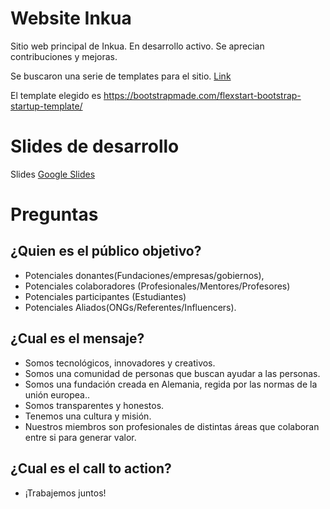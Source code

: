 # Website Inkua
Sitio web principal de Inkua. En desarrollo activo. Se aprecian contribuciones y mejoras. 

Se buscaron una serie de templates para el sitio. [Link](templates.md)

El template elegido es https://bootstrapmade.com/flexstart-bootstrap-startup-template/

# Slides de desarrollo
Slides [Google Slides](https://docs.google.com/presentation/d/1cEnodYumcF0q0fm9e7V1B6sZIS53u3Z7EYsKsigGEyM/edit#slide=id.g119e97526fe_0_56)

# Preguntas
## ¿Quien es el público objetivo? 
- Potenciales donantes(Fundaciones/empresas/gobiernos), 
- Potenciales colaboradores (Profesionales/Mentores/Profesores) 
- Potenciales participantes (Estudiantes)
- Potenciales Aliados(ONGs/Referentes/Influencers). 

## ¿Cual es el mensaje?
- Somos tecnológicos, innovadores y creativos.
- Somos una comunidad de personas que buscan ayudar a las personas.
- Somos una fundación creada en Alemania, regida por las normas de la unión europea..
- Somos transparentes y honestos.
- Tenemos una cultura y misión.
- Nuestros miembros son profesionales de distintas áreas que colaboran entre si para generar valor. 

## ¿Cual es el call to action?
- ¡Trabajemos juntos!
